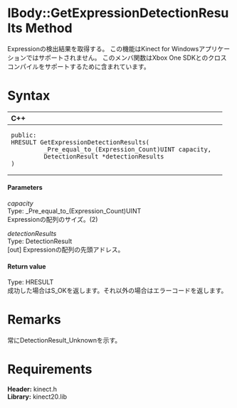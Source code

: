 IBody::GetExpressionDetectionResults Method  
===========================================  

Expressionの検出結果を取得する。
この機能はKinect for Windowsアプリケーションではサポートされません。
このメンバ関数はXbox One SDKとのクロスコンパイルをサポートするために含まれています。 <span id="syntaxSection"></span>

Syntax  
======  

<table>
<colgroup>
<col width="100%" />
</colgroup>
<thead>
<tr class="header">
<th align="left">C++</th>
</tr>
</thead>
<tbody>
<tr class="odd">
<td align="left"><pre><code>public:  
HRESULT GetExpressionDetectionResults(  
         _Pre_equal_to_(Expression_Count)UINT capacity,  
         DetectionResult *detectionResults  
)</code></pre></td>
</tr>
</tbody>
</table>

<span id="ID4EG"></span>
#### Parameters  

*capacity*    
Type: \_Pre\_equal\_to\_(Expression\_Count)UINT  
Expressionの配列のサイズ。(2)  

*detectionResults*    
Type: DetectionResult  
[out] Expressionの配列の先頭アドレス。  

<span id="ID4EP"></span>
#### Return value  

Type: HRESULT  
成功した場合はS\_OKを返します。それ以外の場合はエラーコードを返します。  

<span id="remarks"></span>

Remarks  
=======  

常にDetectionResult\_Unknownを示す。  

<span id="requirements"></span>

Requirements  
============  

**Header:** kinect.h  
**Library:** kinect20.lib  



<!--Please do not edit the data in the comment block below.-->
<!--
TOCTitle : GetExpressionDetectionResults Method
RLTitle : IBody::GetExpressionDetectionResults Method
KeywordK : GetExpressionDetectionResults method
KeywordK : IBody::GetExpressionDetectionResults method
KeywordF : IBody::GetExpressionDetectionResults
KeywordF : GetExpressionDetectionResults
KeywordF : Microsoft.Kinect.kinect.IBody.GetExpressionDetectionResults(_Pre_equal_to_(Expression_Count)UINT,DetectionResult@)
KeywordA : M:Microsoft.Kinect.kinect.IBody.GetExpressionDetectionResults(_Pre_equal_to_(Expression_Count)UINT,DetectionResult@)
AssetID : M:Microsoft.Kinect.kinect.IBody.GetExpressionDetectionResults(_Pre_equal_to_(Expression_Count)UINT,DetectionResult@)
Locale : en-us
CommunityContent : 1
APIType : Managed
APILocation : 
APIName : Microsoft.Kinect.kinect.IBody::GetExpressionDetectionResults
TargetOS : Windows
TopicType : kbSyntax
DevLang : C++
DocSet : K4Wv2
ProjType : K4Wv2Proj
Technology : Kinect for Windows
Product : Kinect for Windows SDK v2
productversion : 20
-->
